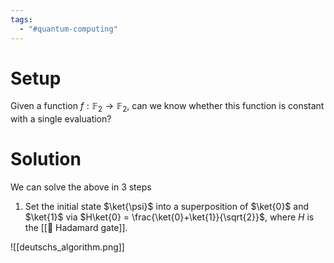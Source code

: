 ```yaml
---
tags:
  - "#quantum-computing"
---
```

# Setup
Given a function $f: \mathbb{F}_2 \rightarrow \mathbb{F}_2$, can we know whether this function is constant with a single evaluation?

# Solution
We can solve the above in 3 steps
1. Set the initial state $\ket{\psi}$ into a superposition of $\ket{0}$ and $\ket{1}$ via $H\ket{0} = \frac{\ket{0}+\ket{1}}{\sqrt{2}}$, where $H$ is the [[📘 Hadamard gate]].

![[deutschs_algorithm.png]]